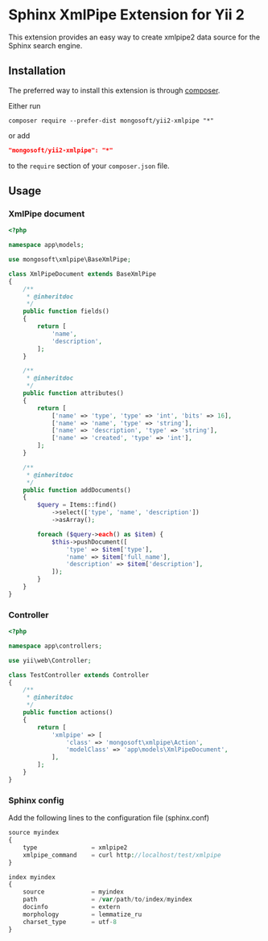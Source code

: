 Sphinx XmlPipe Extension for Yii 2
==================================

This extension provides an easy way to create xmlpipe2 data source for the Sphinx search engine.

Installation
------------

The preferred way to install this extension is through [composer](http://getcomposer.org/download/).

Either run

```
composer require --prefer-dist mongosoft/yii2-xmlpipe "*"
```

or add

```json
"mongosoft/yii2-xmlpipe": "*"
```

to the `require` section of your `composer.json` file.

Usage
-----

### XmlPipe document

```php
<?php

namespace app\models;

use mongosoft\xmlpipe\BaseXmlPipe;

class XmlPipeDocument extends BaseXmlPipe
{
    /**
     * @inheritdoc
     */
    public function fields()
    {
        return [
            'name',
            'description',
        ];
    }

    /**
     * @inheritdoc
     */
    public function attributes()
    {
        return [
            ['name' => 'type', 'type' => 'int', 'bits' => 16],
            ['name' => 'name', 'type' => 'string'],
            ['name' => 'description', 'type' => 'string'],
            ['name' => 'created', 'type' => 'int'],
        ];
    }

    /**
     * @inheritdoc
     */
    public function addDocuments()
    {
        $query = Items::find()
            ->select(['type', 'name', 'description'])
            ->asArray();

        foreach ($query->each() as $item) {
            $this->pushDocument([
                'type' => $item['type'],
                'name' => $item['full_name'],
                'description' => $item['description'],
            ]);
        }
    }
}
```

### Controller

```php
<?php

namespace app\controllers;

use yii\web\Controller;

class TestController extends Controller
{
    /**
     * @inheritdoc
     */
    public function actions()
    {
        return [
            'xmlpipe' => [
                'class' => 'mongosoft\xmlpipe\Action',
                'modelClass' => 'app\models\XmlPipeDocument',
            ],
        ];
    }
}
```

### Sphinx config

Add the following lines to the configuration file (sphinx.conf)

```php
source myindex
{
    type               = xmlpipe2
    xmlpipe_command    = curl http://localhost/test/xmlpipe
}

index myindex
{
    source             = myindex
    path               = /var/path/to/index/myindex
    docinfo            = extern
    morphology         = lemmatize_ru
    charset_type       = utf-8
}
```
